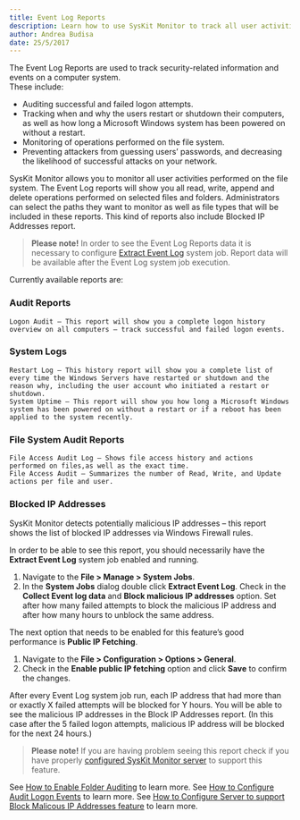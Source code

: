 ```yaml
---
title: Event Log Reports
description: Learn how to use SysKit Monitor to track all user activities performed on the file system.
author: Andrea Budisa
date: 25/5/2017
---
```

The Event Log Reports are used to track security-related information and events on a computer system.  
These include:

+ Auditing successful and failed logon attempts.
+ Tracking when and why the users restart or shutdown their computers, as well as how long a Microsoft Windows system has been powered on without a restart.
+ Monitoring of operations performed on the file system.
+ Preventing attackers from guessing users’ passwords, and decreasing the likelihood of successful attacks on your network.

SysKit Monitor allows you to monitor all user activities performed on the file system. The Event Log reports will show you all read, write, append and delete operations performed on selected files and folders. Administrators can select the paths they want to monitor as well as file types that will be included in these reports.
This kind of reports also include Blocked IP Addresses report.

> __Please note!__ In order to see the Event Log Reports data it is necessary to configure [Extract Event Log](#internal/) system job. Report data will be available after the Event Log system job execution.

Currently available reports are:

### Audit Reports

    Logon Audit – This report will show you a complete logon history overview on all computers – track successful and failed logon events.

### System Logs

    Restart Log – This history report will show you a complete list of every time the Windows Servers have restarted or shutdown and the reason why, including the user account who initiated a restart or shutdown.
    System Uptime – This report will show you how long a Microsoft Windows system has been powered on without a restart or if a reboot has been applied to the system recently.

### File System Audit Reports

    File Access Audit Log – Shows file access history and actions performed on files,as well as the exact time.
    File Access Audit – Summarizes the number of Read, Write, and Update actions per file and user.

### Blocked IP Addresses

SysKit Monitor detects potentially malicious IP addresses – this report shows the list of blocked IP addresses via Windows Firewall rules.

In order to be able to see this report, you should necessarily have the __Extract Event Log__ system job enabled and running.

1. Navigate to the __File > Manage > System Jobs__.
2. In the __System Jobs__ dialog double click __Extract Event Log__. Check in the __Collect Event log data__ and __Block malicious IP addresses__ option. Set after how many failed attempts to block the malicious IP address and after how many hours to unblock the same address.

The next option that needs to be enabled for this feature’s good performance is __Public IP Fetching__.

1. Navigate to the __File > Configuration > Options > General__.
2. Check in the __Enable public IP fetching__ option and click __Save__ to confirm the changes.

After every Event Log system job run, each IP address that had more than or exactly X failed attempts will be blocked for Y hours. You will be able to see the malicious IP addresses in the Block IP Addresses report. (In this case after the 5 failed logon attempts, malicious IP address will be blocked for the next 24 hours.)

> __Please note!__ If you are having problem seeing this report check if you have properly [configured SysKit Monitor server](#internal/) to support this feature.

See [How to Enable Folder Auditing](#internal/) to learn more.
See [How to Configure Audit Logon Events](#internal/) to learn more.
See [How to Configure Server to support Block Malicous IP Addresses feature](#internal/) to learn more.